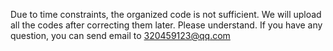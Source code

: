 Due to time constraints, the organized code is not sufficient. We will upload all the codes after correcting them later. Please understand.
If you have any question, you can send email to 320459123@qq.com
